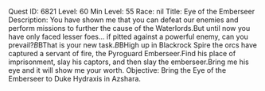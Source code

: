 Quest ID: 6821
Level: 60
Min Level: 55
Race: nil
Title: Eye of the Emberseer
Description: You have shown me that you can defeat our enemies and perform missions to further the cause of the Waterlords.But until now you have only faced lesser foes... if pitted against a powerful enemy, can you prevail?$B$BThat is your new task.$B$BHigh up in Blackrock Spire the orcs have captured a servant of fire, the Pyroguard Emberseer.Find his place of imprisonment, slay his captors, and then slay the emberseer.Bring me his eye and it will show me your worth.
Objective: Bring the Eye of the Emberseer to Duke Hydraxis in Azshara.
